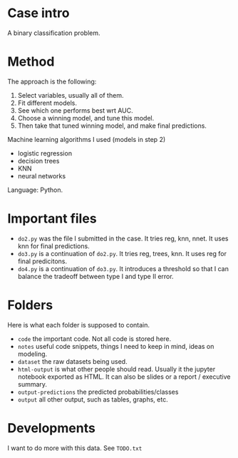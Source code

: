 # Case intro

A binary classification problem.

# Method

The approach is the following:

1. Select variables, usually all of them.
2. Fit different models.
3. See which one performs best wrt AUC.
4. Choose a winning model, and tune this model.
5. Then take that tuned winning model, and make final predictions.

Machine learning algorithms I used (models in step 2)

- logistic regression
- decision trees
- KNN
- neural networks

Language: Python.

# Important files

- `do2.py` was the file I submitted in the case. It tries reg, knn, nnet. It uses knn for final predictions.
- `do3.py` is a continuation of `do2.py`. It tries reg, trees, knn. It uses reg for final predicitons.
- `do4.py` is a continuation of `do3.py`. It introduces a threshold so that I can balance the tradeoff between type I and type II error.

# Folders

Here is what each folder is supposed to contain.

- `code` the important code. Not all code is stored here.
- `notes` useful code snippets, things I need to keep in mind, ideas on modeling.
- `dataset` the raw datasets being used.
- `html-output` is what other people should read. Usually it the jupyter notebook exported as HTML. It can also be slides or a report / executive summary.
- `output-predictions` the predicted probabilities/classes
- `output` all other output, such as tables, graphs, etc. 

# Developments

I want to do more with this data. See `TODO.txt`
